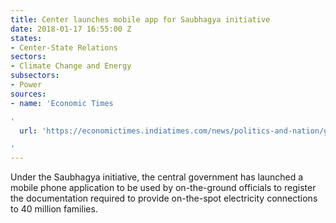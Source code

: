 ```yaml
---
title: Center launches mobile app for Saubhagya initiative
date: 2018-01-17 16:55:00 Z
states:
- Center-State Relations
sectors:
- Climate Change and Energy
subsectors:
- Power
sources:
- name: 'Economic Times

'
  url: 'https://economictimes.indiatimes.com/news/politics-and-nation/government-to-use-mobile-app-for-on-the-spot-power-connections/articleshow/62473442.cms

'
---
```


Under the Saubhagya initiative, the central government has launched a mobile phone application to be used by on-the-ground officials to register the documentation required to provide on-the-spot electricity connections to 40 million families. 
